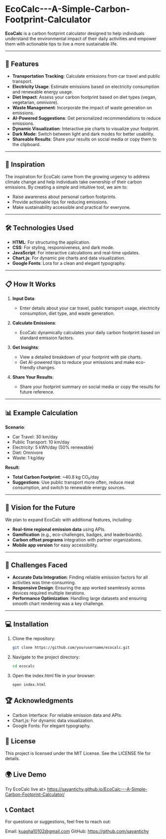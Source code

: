 # EcoCalc---A-Simple-Carbon-Footprint-Calculator

**EcoCalc** is a carbon footprint calculator designed to help individuals understand the environmental impact of their daily activities and empower them with actionable tips to live a more sustainable life.

---

## 🚀 Features

- **Transportation Tracking**: Calculate emissions from car travel and public transport.
- **Electricity Usage**: Estimate emissions based on electricity consumption and renewable energy usage.
- **Diet Impact**: Assess your carbon footprint based on diet types (vegan, vegetarian, omnivore).
- **Waste Management**: Incorporate the impact of waste generation on emissions.
- **AI-Powered Suggestions**: Get personalized recommendations to reduce emissions.
- **Dynamic Visualization**: Interactive pie charts to visualize your footprint.
- **Dark Mode**: Switch between light and dark modes for better usability.
- **Shareable Results**: Share your results on social media or copy them to the clipboard.

---

## 🌟 Inspiration

The inspiration for EcoCalc came from the growing urgency to address climate change and help individuals take ownership of their carbon emissions. By creating a simple and intuitive tool, we aim to:

- Raise awareness about personal carbon footprints.
- Provide actionable tips for reducing emissions.
- Make sustainability accessible and practical for everyone.

---

## 🛠️ Technologies Used

- **HTML**: For structuring the application.
- **CSS**: For styling, responsiveness, and dark mode.
- **JavaScript**: For interactive calculations and real-time updates.
- **Chart.js**: For dynamic pie charts and data visualization.
- **Google Fonts**: Lora for a clean and elegant typography.

---

## 📋 How It Works

1. **Input Data**:
   - Enter details about your car travel, public transport usage, electricity consumption, diet type, and waste generation.

2. **Calculate Emissions**:
   - EcoCalc dynamically calculates your daily carbon footprint based on standard emission factors.

3. **Get Insights**:
   - View a detailed breakdown of your footprint with pie charts.
   - Get AI-powered tips to reduce your emissions and make eco-friendly changes.

4. **Share Your Results**:
   - Share your footprint summary on social media or copy the results for future reference.

---

## 📊 Example Calculation

**Scenario**:
- Car Travel: 30 km/day  
- Public Transport: 10 km/day  
- Electricity: 5 kWh/day (50% renewable)  
- Diet: Omnivore  
- Waste: 1 kg/day  

**Result**:
- **Total Carbon Footprint**: ~40.8 kg CO₂/day  
- **Suggestions**: Use public transport more often, reduce meat consumption, and switch to renewable energy sources.

---

## 🎯 Vision for the Future

We plan to expand EcoCalc with additional features, including:

- **Real-time regional emission data** using APIs.
- **Gamification** (e.g., eco-challenges, badges, and leaderboards).
- **Carbon offset programs** integration with partner organizations.
- **Mobile app version** for easy accessibility.

---

## 🧩 Challenges Faced

- **Accurate Data Integration**: Finding reliable emission factors for all activities was time-consuming.  
- **Responsive Design**: Ensuring the app worked seamlessly across devices required multiple iterations.  
- **Performance Optimization**: Handling large datasets and ensuring smooth chart rendering was a key challenge.

---

## 💻 Installation

1. Clone the repository:
   ```bash
   git clone https://github.com/yourusername/ecocalc.git
2. Navigate to the project directory:
   ```bash
   cd ecocalc
3. Open the index.html file in your browser:
   ```bash
   open index.html
## 🏆 Acknowledgments
- Carbon Interface: For reliable emission data and APIs.
- Chart.js: For dynamic data visualization.
- Google Fonts: For elegant typography.
## 📄 License
This project is licensed under the MIT License. See the LICENSE file for details.
## 🌍 Live Demo
Try EcoCalc live at> https://sayantichy.github.io/EcoCalc---A-Simple-Carbon-Footprint-Calculator/
## 📞 Contact
For questions or suggestions, feel free to reach out:

Email: kuasha10102@gmail.com
GitHub: https://github.com/sayantichy
